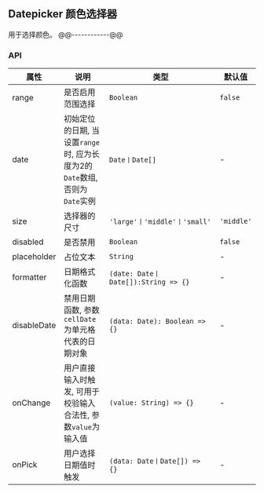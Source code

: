## Datepicker 颜色选择器
用于选择颜色。
@@------------@@
### API
属性 | 说明 | 类型 | 默认值
-----|------| ---- | ---
range | 是否启用范围选择 | ```Boolean``` | ```false```
date | 初始定位的日期, 当设置```range```时, 应为长度为2的```Date```数组,否则为```Date```实例 | ```Date丨Date[]``` | -
size | 选择器的尺寸 | ```'large'丨'middle'丨'small'``` | ```'middle'```
disabled | 是否禁用 | ```Boolean``` | ```false``` 
placeholder | 占位文本 | ```String``` | -
formatter | 日期格式化函数 | ```(date: Date丨Date[]):String => {}``` | -
disableDate | 禁用日期函数, 参数```cellDate```为单元格代表的日期对象 | ```(data: Date): Boolean => {}```  | -
onChange | 用户直接输入时触发, 可用于校验输入合法性, 参数```value```为输入值 | ```(value: String) => {}``` | -
onPick | 用户选择日期值时触发 | ```(data: Date丨Date[]) => {} ``` | -